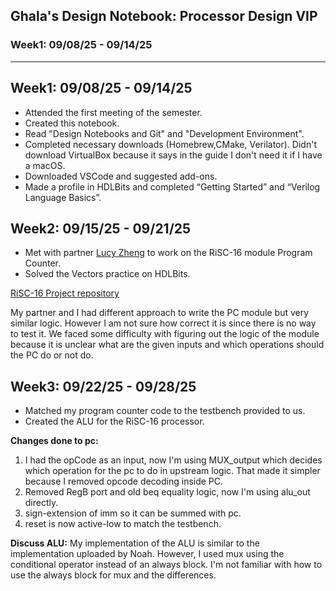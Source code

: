 Ghala's Design Notebook: Processor Design VIP
-
### Week1: 09/08/25 - 09/14/25
---
## Week1: 09/08/25 - 09/14/25
- Attended the first meeting of the semester.
- Created this notebook.
- Read "Design Notebooks and Git" and "Development Environment".
- Completed necessary downloads (Homebrew,CMake, Verilator). Didn't download VirtualBox because it says in the guide I don't need it if I have a macOS.
- Downloaded VSCode and suggested add-ons.
- Made a profile in HDLBits and completed “Getting Started” and “Verilog Language Basics”.

## Week2: 09/15/25 - 09/21/25
- Met with partner [Lucy Zheng](https://github.com/Tyjihn) to work on the RiSC-16 module Program Counter.
- Solved the Vectors practice on HDLBits. 

[RiSC-16 Project repository](https://github.com/Ghqlq/Processor-Design-Projects)

My partner and I had different approach to write the PC module but very similar logic. However I am not sure how correct it is since there is no way to test it. We faced some difficulty with figuring out the logic of the module because it is unclear what are the given inputs and which operations should the PC do or not do.

## Week3: 09/22/25 - 09/28/25
- Matched my program counter code to the testbench provided to us.
- Created the ALU for the RiSC-16 processor. 
  
**Changes done to pc:** 
1. I had the opCode as an input, now I'm using MUX_output which decides which operation for the pc to do in upstream logic. That made it simpler because I removed opcode decoding inside PC.
2. Removed RegB port and old beq equality logic, now I'm using alu_out directly.
3. sign-extension of imm so it can be summed with pc.
4. reset is now active-low to match the testbench.

**Discuss ALU:** My implementation of the ALU is similar to the implementation uploaded by Noah. However, I used mux using the conditional operator instead of an always block. I'm not familiar with how to use the always block for mux and the differences. 
